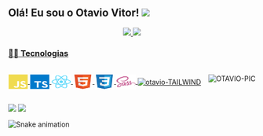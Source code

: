 ## Olá! Eu sou o Otavio Vitor! <img src="https://github.com/TheDudeThatCode/TheDudeThatCode/blob/master/Assets/Hi.gif" width="35" />
<div align="center" >
  <a href="https://github.com/otaviovitor">
  <img height="180em" src='https://github-readme-streak-stats.herokuapp.com?user=otaviovitor&theme=tokyonight_duo&hide_border=true&border_radius=14&locale=pt-br&date_format=n%2Fj%5B%2FY%5D'/>         
  <img height="180em" src="https://github-readme-stats.vercel.app/api/top-langs/?username=otaviovitor&layout=compact&langs_count=7&theme=transparent&hide_border=true"/>
</div>
  
 ### 🧑‍💻 Tecnologias
<div style="display: inline_block"><br>
  <img align="center" alt="otavio-Js" height="30" width="40" src="https://raw.githubusercontent.com/devicons/devicon/master/icons/javascript/javascript-plain.svg">
  <img align="center" alt="otavio-Ts" height="30" width="40" src="https://raw.githubusercontent.com/devicons/devicon/master/icons/typescript/typescript-plain.svg">
  <img align="center" alt="otavio-React" height="30" width="40" src="https://raw.githubusercontent.com/devicons/devicon/master/icons/react/react-original.svg">
  <img align="center" alt="otavio-HTML" height="30" width="40" src="https://raw.githubusercontent.com/devicons/devicon/master/icons/html5/html5-original.svg">
  <img align="center" alt="otavio-CSS" height="30" width="40" src="https://raw.githubusercontent.com/devicons/devicon/master/icons/css3/css3-original.svg">
  <img align="center" alt="otavio-SASS" height="30" width="40" src="https://raw.githubusercontent.com/devicons/devicon/master/icons/sass/sass-original.svg">
  <img align="center" alt="otavio-TAILWIND" height="120" width="120" src="https://cdn.jsdelivr.net/gh/devicons/devicon/icons/tailwindcss/tailwindcss-original-wordmark.svg" />
  <img align="right" alt="OTAVIO-PIC" height="150" src="https://media.giphy.com/media/bGgsc5mWoryfgKBx1u/giphy.gif">
  

  
</div>
  
  ##
 
<div>
  <a href = "mailto:otaviodevcontato@gmail.com"><img src="https://img.shields.io/badge/-Gmail-%23333?style=for-the-badge&logo=gmail&logoColor=white" target="_blank"></a>
  <a href="https://www.linkedin.com/in/otavio-vitor/" target="_blank"><img src="https://img.shields.io/badge/-LinkedIn-%230077B5?style=for-the-badge&logo=linkedin&logoColor=white" target="_blank"></a> 
 
![Snake animation](https://github.com/otaviovitor/otaviovitor/blob/output/github-contribution-grid-snake.svg)
 
  
  
  
</div>
